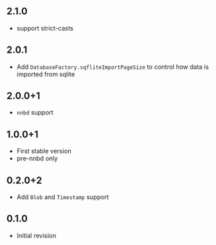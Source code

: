 ## 2.1.0

* support strict-casts

## 2.0.1

* Add `DatabaseFactory.sqfliteImportPageSize` to control how data is imported from sqlite

## 2.0.0+1

* `nnbd` support

## 1.0.0+1

* First stable version
* pre-nnbd only

## 0.2.0+2

* Add `Blob` and `Timestamp` support

## 0.1.0

* Initial revision
